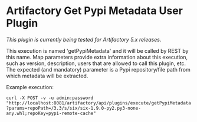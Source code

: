 Artifactory Get Pypi Metadata User Plugin
=========================================

*This plugin is currently being tested for Artifactory 5.x releases.*

This execution is named 'getPypiMetadata' and it will be called by REST by this
name. Map parameters provide extra information about this execution, such as
version, description, users that are allowed to call this plugin, etc. The
expected (and mandatory) parameter is a Pypi repository/file path from which
metadata will be extracted.

Example execution:

`curl -X POST -v -u admin:password "http://localhost:8081/artifactory/api/plugins/execute/getPypiMetadata?params=repoPath=/3.3/s/six/six-1.9.0-py2.py3-none-any.whl;repoKey=pypi-remote-cache"`
